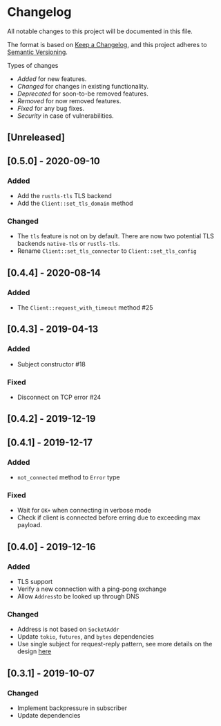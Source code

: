 # Changelog

All notable changes to this project will be documented in this file.

The format is based on [Keep a Changelog](https://keepachangelog.com/en/1.0.0/),
and this project adheres to [Semantic Versioning](https://semver.org/spec/v2.0.0.html).

Types of changes
* _Added_ for new features.
* _Changed_ for changes in existing functionality.
* _Deprecated_ for soon-to-be removed features.
* _Removed_ for now removed features.
* _Fixed_ for any bug fixes.
* _Security_ in case of vulnerabilities.


## [Unreleased]

## [0.5.0] - 2020-09-10

### Added
- Add the `rustls-tls` TLS backend
- Add the `Client::set_tls_domain` method

### Changed
- The `tls` feature is not on by default. There are now two potential TLS backends `native-tls` or `rustls-tls`.
- Rename `Client::set_tls_connector` to `Client::set_tls_config`

## [0.4.4] - 2020-08-14

### Added
- The `Client::request_with_timeout` method #25

## [0.4.3] - 2019-04-13

### Added
- Subject constructor #18

### Fixed
- Disconnect on TCP error #24

## [0.4.2] - 2019-12-19

## [0.4.1] - 2019-12-17

### Added

- `not_connected` method to `Error` type

### Fixed

- Wait for `OK+` when connecting in verbose mode
- Check if client is connected before erring due to exceeding max payload.

## [0.4.0] - 2019-12-16

### Added

- TLS support
- Verify a new connection with a ping-pong exchange
- Allow `Address`to be looked up through DNS

### Changed

- Address is not based on `SocketAddr`
- Update `tokio`, `futures`, and `bytes` dependencies
- Use single subject for request-reply pattern, see more details on the design [here](https://github.com/nats-io/nats.go/issues/294)

## [0.3.1] - 2019-10-07

### Changed

- Implement backpressure in subscriber
- Update dependencies
